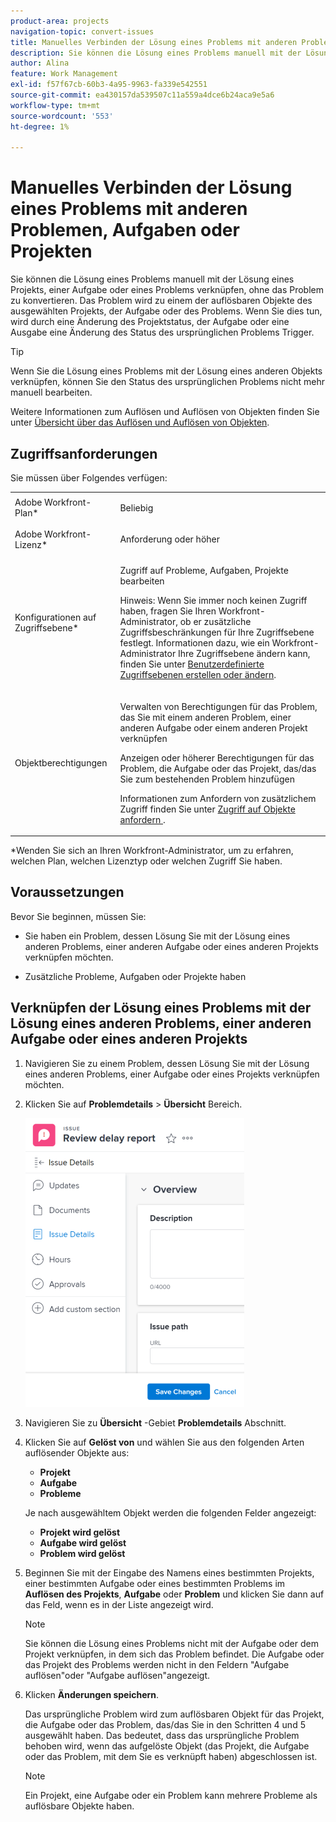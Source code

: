 ```yaml
---
product-area: projects
navigation-topic: convert-issues
title: Manuelles Verbinden der Lösung eines Problems mit anderen Problemen, Aufgaben oder Projekten
description: Sie können die Lösung eines Problems manuell mit der Lösung eines Projekts, einer Aufgabe oder eines Problems verknüpfen, ohne das Problem zu konvertieren. Das Problem wird zu einem der auflösbaren Objekte des ausgewählten Projekts, der Aufgabe oder des Problems. Wenn Sie dies tun, wird durch eine Änderung des Projektstatus, der Aufgabe oder eine Ausgabe eine Änderung des Status des ursprünglichen Problems Trigger.
author: Alina
feature: Work Management
exl-id: f57f67cb-60b3-4a95-9963-fa339e542551
source-git-commit: ea430157da539507c11a559a4dce6b24aca9e5a6
workflow-type: tm+mt
source-wordcount: '553'
ht-degree: 1%

---
```


# Manuelles Verbinden der Lösung eines Problems mit anderen Problemen, Aufgaben oder Projekten

Sie können die Lösung eines Problems manuell mit der Lösung eines Projekts, einer Aufgabe oder eines Problems verknüpfen, ohne das Problem zu konvertieren. Das Problem wird zu einem der auflösbaren Objekte des ausgewählten Projekts, der Aufgabe oder des Problems. Wenn Sie dies tun, wird durch eine Änderung des Projektstatus, der Aufgabe oder eine Ausgabe eine Änderung des Status des ursprünglichen Problems Trigger.

>[!TIP]
>
>Wenn Sie die Lösung eines Problems mit der Lösung eines anderen Objekts verknüpfen, können Sie den Status des ursprünglichen Problems nicht mehr manuell bearbeiten.

Weitere Informationen zum Auflösen und Auflösen von Objekten finden Sie unter [Übersicht über das Auflösen und Auflösen von Objekten](../../../manage-work/issues/convert-issues/resolving-and-resolvable-objects.md).

## Zugriffsanforderungen

Sie müssen über Folgendes verfügen:

<table style="table-layout:auto"> 
 <col> 
 <col> 
 <tbody> 
  <tr> 
   <td role="rowheader">Adobe Workfront-Plan*</td> 
   <td> <p>Beliebig </p> </td> 
  </tr> 
  <tr> 
   <td role="rowheader">Adobe Workfront-Lizenz*</td> 
   <td> <p>Anforderung oder höher</p> </td> 
  </tr> 
  <tr> 
   <td role="rowheader">Konfigurationen auf Zugriffsebene*</td> 
   <td> <p>Zugriff auf Probleme, Aufgaben, Projekte bearbeiten</p> <p>Hinweis: Wenn Sie immer noch keinen Zugriff haben, fragen Sie Ihren Workfront-Administrator, ob er zusätzliche Zugriffsbeschränkungen für Ihre Zugriffsebene festlegt. Informationen dazu, wie ein Workfront-Administrator Ihre Zugriffsebene ändern kann, finden Sie unter <a href="../../../administration-and-setup/add-users/configure-and-grant-access/create-modify-access-levels.md" class="MCXref xref">Benutzerdefinierte Zugriffsebenen erstellen oder ändern</a>.</p> </td> 
  </tr> 
  <tr> 
   <td role="rowheader">Objektberechtigungen</td> 
   <td> <p>Verwalten von Berechtigungen für das Problem, das Sie mit einem anderen Problem, einer anderen Aufgabe oder einem anderen Projekt verknüpfen</p> <p>Anzeigen oder höherer Berechtigungen für das Problem, die Aufgabe oder das Projekt, das/das Sie zum bestehenden Problem hinzufügen</p> <p>Informationen zum Anfordern von zusätzlichem Zugriff finden Sie unter <a href="../../../workfront-basics/grant-and-request-access-to-objects/request-access.md" class="MCXref xref">Zugriff auf Objekte anfordern </a>.</p> </td> 
  </tr> 
 </tbody> 
</table>

&#42;Wenden Sie sich an Ihren Workfront-Administrator, um zu erfahren, welchen Plan, welchen Lizenztyp oder welchen Zugriff Sie haben.

## Voraussetzungen

Bevor Sie beginnen, müssen Sie:

* Sie haben ein Problem, dessen Lösung Sie mit der Lösung eines anderen Problems, einer anderen Aufgabe oder eines anderen Projekts verknüpfen möchten.

* Zusätzliche Probleme, Aufgaben oder Projekte haben

## Verknüpfen der Lösung eines Problems mit der Lösung eines anderen Problems, einer anderen Aufgabe oder eines anderen Projekts

1. Navigieren Sie zu einem Problem, dessen Lösung Sie mit der Lösung eines anderen Problems, einer Aufgabe oder eines Projekts verknüpfen möchten.
1. Klicken Sie auf **Problemdetails** > **Übersicht** Bereich.

   ![](assets/qs-issue-details-icon-expanded-with-overview-section-350x462.png)

1. Navigieren Sie zu **Übersicht** -Gebiet **Problemdetails** Abschnitt.
1. Klicken Sie auf **Gelöst von** und wählen Sie aus den folgenden Arten auflösender Objekte aus:

   * **Projekt**
   * **Aufgabe**
   * **Probleme**

   Je nach ausgewähltem Objekt werden die folgenden Felder angezeigt:

   * **Projekt wird gelöst**
   * **Aufgabe wird gelöst**
   * **Problem wird gelöst**


1. Beginnen Sie mit der Eingabe des Namens eines bestimmten Projekts, einer bestimmten Aufgabe oder eines bestimmten Problems im **Auflösen des Projekts**, **Aufgabe** oder **Problem** und klicken Sie dann auf das Feld, wenn es in der Liste angezeigt wird.

   >[!NOTE]
   >
   >Sie können die Lösung eines Problems nicht mit der Aufgabe oder dem Projekt verknüpfen, in dem sich das Problem befindet. Die Aufgabe oder das Projekt des Problems werden nicht in den Feldern &quot;Aufgabe auflösen&quot;oder &quot;Aufgabe auflösen&quot;angezeigt.


1. Klicken **Änderungen speichern**.

   Das ursprüngliche Problem wird zum auflösbaren Objekt für das Projekt, die Aufgabe oder das Problem, das/das Sie in den Schritten 4 und 5 ausgewählt haben. Das bedeutet, dass das ursprüngliche Problem behoben wird, wenn das aufgelöste Objekt (das Projekt, die Aufgabe oder das Problem, mit dem Sie es verknüpft haben) abgeschlossen ist.

   >[!NOTE]
   >
   >Ein Projekt, eine Aufgabe oder ein Problem kann mehrere Probleme als auflösbare Objekte haben.
